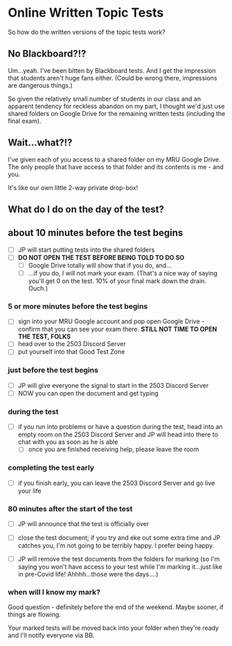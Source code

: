 # Online Written Topic Tests

So how do the written versions of the topic tests work?


## No Blackboard?!?

Um...yeah. I've been bitten by Blackboard tests. And I get the impression that students aren't huge fans either. (Could be wrong there, impressions are dangerous things.)

So given the relatively small number of students in our class and an apparent tendency for reckless abandon on my part, I thought we'd just use shared folders on Google Drive for the remaining written tests (including the final exam).

## Wait...what?!?

I've given each of you access to a shared folder on my MRU Google Drive. The only people that have access to that folder and its contents is me - and you.

It's like our own little 2-way private drop-box! 


## What do I do on the day of the test?

## about 10 minutes before the test begins

- [ ] JP will start putting tests into the shared folders
- [ ] **DO NOT OPEN THE TEST BEFORE BEING TOLD TO DO SO**
  - [ ] Google Drive totally will show that if you do, and...
  - [ ] ...if you do, I will not mark your exam. (That's a nice way of saying you'll get 0 on the test. 10% of your final mark down the drain. Ouch.)

### 5 or more minutes before the test begins

- [ ] sign into your MRU Google account and pop open Google Drive - confirm that you can see your exam there. **STILL NOT TIME TO OPEN THE TEST, FOLKS**
- [ ] head over to the 2503 Discord Server
- [ ] put yourself into that Good Test Zone

### just before the test begins

- [ ] JP will give everyone the signal to start in the 2503 Discord Server
- [ ] NOW you can open the document and get typing

### during the test

- [ ] if you run into problems or have a question during the test, head into an empty room on the 2503 Discord Server and JP will head into there to chat with you as soon as he is able
  - [ ] once you are finished receiving help, please leave the room

### completing the test early

- [ ] if you finish early, you can leave the 2503 Discord Server and go live your life

### 80 minutes after the start of the test

- [ ] JP will announce that the test is officially over
- [ ] close the test document; if you try and eke out some extra time and JP catches you, I'm not going to be terribly happy. I prefer being happy. 
- [ ] JP will remove the test documents from the folders for marking (so I'm saying you won't have access to your test while I'm marking it...just like in pre-Covid life! Ahhhh...those were the days....)


### when will I know my mark?

Good question - definitely before the end of the weekend. Maybe sooner, if things are flowing.

Your marked tests will be moved back into your folder when they're ready and I'll notify everyone via BB.